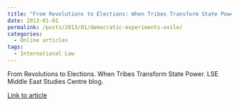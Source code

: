 ```yaml
---
title: "From Revolutions to Elections: When Tribes Transform State Power"
date: 2013-01-01
permalink: /posts/2013/01/democratic-experiments-exile/
categories:
  - Online articles
tags:
  - International Law
---
```


From Revolutions to Elections. When Tribes Transform State Power. LSE Middle East Studies Centre blog.

[Link to article](https://web.archive.org/web/20200809023824/https://www.pambazuka.org/governance/democratic-experiments-exile)